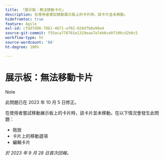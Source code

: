 ```yaml
---
title: 「展示板：無法移動卡片」
description: 在使用者嘗試移動展示板上的卡片時，該卡片並未移動。
hidefromtoc: true
feature: Agile
exl-id: cfdd7d96-7861-4671-af02-028dfb0a90a4
source-git-commit: f55aca778701e1319eaa7a7eb6ce8f3d0cd2b8c5
workflow-type: ht
source-wordcount: '66'
ht-degree: 100%

---
```


# 展示板：無法移動卡片

>[!NOTE]
>
>此問題已在 2023 年 10 月 5 日修正。

在使用者嘗試移動展示板上的卡片時，該卡片並未移動。在以下情況會發生此問題：

* 拖放
* 卡片上的移動選項
* 編輯卡片

_於 2023 年 9 月 28 日首次回報。_
